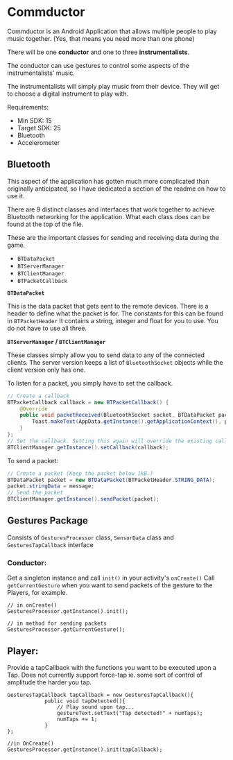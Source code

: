 # Commductor
Commductor is an Android Application that allows multiple people to play music together. (Yes, that means you need more than one phone)

There will be one **conductor** and one to three **instrumentalists**.

The conductor can use gestures to control some aspects of the instrumentalists' music.

The instrumentalists will simply play music from their device. They will get to choose a digital instrument to play with.

Requirements:
- Min SDK: 15
- Target SDK: 25
- Bluetooth
- Accelerometer


## Bluetooth

This aspect of the application has gotten much more complicated than originally anticipated, so I have dedicated a section of the readme on how to use it.

There are 9 distinct classes and interfaces that work together to achieve Bluetooth networking for the application. What each class does can be found at the top of the file.

These are the important classes for sending and receiving data during the game.
- `BTDataPacket`
- `BTServerManager`
- `BTClientManager`
- `BTPacketCallback`

**`BTDataPacket`**

This is the data packet that gets sent to the remote devices. There is a header to define what the packet is for. The constants for this can be found in `BTPacketHeader` It contains a string, integer and float for you to use. You do not have to use all three.

**`BTServerManager` / `BTClientManager`**

These classes simply allow you to send data to any of the connected clients. The server version keeps a list of `BluetoothSocket` objects while the client version only has one.

To listen for a packet, you simply have to set the callback.

```java
// Create a callback
BTPacketCallback callback = new BTPacketCallback() {
    @Override
    public void packetReceived(BluetoothSocket socket, BTDataPacket packet) {
        Toast.makeText(AppData.getInstance().getApplicationContext(), packet.stringData, Toast.LENGTH_SHORT).show();
    }
};
// Set the callback. Setting this again will override the existing callback.
BTClientManager.getInstance().setCallback(callback);
```

To send a packet:

```java
// Create a packet (Keep the packet below 1kB.)
BTDataPacket packet = new BTDataPacket(BTPacketHeader.STRING_DATA);
packet.stringData = message;
// Send the packet
BTClientManager.getInstance().sendPacket(packet);
```
## Gestures Package

Consists of `GesturesProcessor` class, `SensorData` class and `GesturesTapCallback` interface

### Conductor:

Get a singleton instance and call `init()` in your activity's `onCreate()`
Call `getCurrentGesture` when you want to send packets of the gesture to the Players, for example.

```
// in onCreate()
GesturesProcessor.getInstance().init();

// in method for sending packets
GesturesProcessor.getCurrentGesture();
```

## Player:

Provide a tapCallback with the functions you want to be executed upon a Tap. 
Does not currently support force-tap ie. some sort of control of amplitude the harder you tap. 

```
GesturesTapCallback tapCallback = new GesturesTapCallback(){
            public void tapDetected(){
                // Play sound upon tap...
                gestureText.setText("Tap detected!" + numTaps);
                numTaps += 1;
            }
};

//in OnCreate()
GesturesProcessor.getInstance().init(tapCallback);
```
